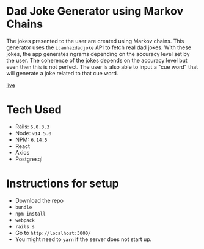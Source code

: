 # Dad Joke Generator using Markov Chains
  The jokes presented to the user are created using Markov chains. This generator uses the `icanhazdadjoke` API to fetch real dad jokes. With these jokes, the app generates ngrams depending on the accuracy level set by the user. The coherence of the jokes depends on the accuracy level but even then this is not perfect. The user is also able to input a "cue word" that will generate a joke related to that cue word.

  [live](dadjokes.ckim.me)

# Tech Used
  - Rails: `6.0.3.3`
  - Node: `v14.5.0`
  - NPM: `6.14.5`
  - React
  - Axios
  - Postgresql

# Instructions for setup
  - Download the repo
  - `bundle`
  - `npm install`
  - `webpack`
  - `rails s`
  - Go to `http://localhost:3000/`
  - You might need to `yarn` if the server does not start up.
